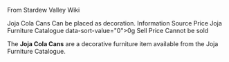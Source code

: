 From Stardew Valley Wiki

Joja Cola Cans Can be placed as decoration. Information Source Price Joja Furniture Catalogue data-sort-value="0"&gt;0g Sell Price Cannot be sold

The **Joja Cola Cans** are a decorative furniture item available from the Joja Furniture Catalogue.